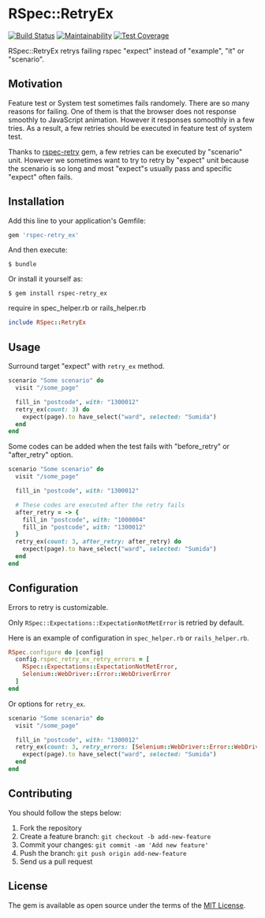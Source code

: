 # RSpec::RetryEx
[![Build Status](https://travis-ci.org/yuyasat/rspec-retry_ex.svg?branch=master)](https://travis-ci.org/yuyasat/rspec-retry_ex)
[![Maintainability](https://api.codeclimate.com/v1/badges/e5524b7a5cd965dd362e/maintainability)](https://codeclimate.com/github/yuyasat/rspec-retry_ex/maintainability)
[![Test Coverage](https://api.codeclimate.com/v1/badges/e5524b7a5cd965dd362e/test_coverage)](https://codeclimate.com/github/yuyasat/rspec-retry_ex/test_coverage)

RSpec::RetryEx retrys failing rspec "expect" instead of "example", "it" or "scenario".

## Motivation
Feature test or System test sometimes fails randomely. There are so many reasons for failing. One of them is that the browser does not response smoothly to JavaScript animation. However it responses somoothly in a few tries. As a result, a few retries should be executed in feature test of system test.

Thanks to [rspec-retry](https://github.com/NoRedInk/rspec-retry) gem, a few retries can be executed by "scenario" unit. However we sometimes want to try to retry by "expect" unit because the scenario is so long and most "expect"s usually pass and specific "expect" often fails.

## Installation

Add this line to your application's Gemfile:

```ruby
gem 'rspec-retry_ex'
```

And then execute:

    $ bundle

Or install it yourself as:

    $ gem install rspec-retry_ex

require in spec_helper.rb or rails_helper.rb

```ruby
include RSpec::RetryEx
```

## Usage

Surround target "expect" with `retry_ex` method.

```ruby
scenario "Some scenario" do
  visit "/some_page"

  fill_in "postcode", with: "1300012"
  retry_ex(count: 3) do
    expect(page).to have_select("ward", selected: "Sumida")
  end
end
```

Some codes can be added when the test fails with "before_retry" or "after_retry" option.

```ruby
scenario "Some scenario" do
  visit "/some_page"

  fill_in "postcode", with: "1300012"

  # These codes are executed after the retry fails
  after_retry = -> {
    fill_in "postcode", with: "1000004"
    fill_in "postcode", with: "1300012"
  }
  retry_ex(count: 3, after_retry: after_retry) do
    expect(page).to have_select("ward", selected: "Sumida")
  end
end
```

## Configuration

Errors to retry is customizable.

Only `RSpec::Expectations::ExpectationNotMetError` is retried by default.

Here is an example of configuration in `spec_helper.rb` or `rails_helper.rb`.

```ruby
RSpec.configure do |config|
  config.rspec_retry_ex_retry_errors = [
    RSpec::Expectations::ExpectationNotMetError,
    Selenium::WebDriver::Error::WebDriverError
  ]
end
```

Or options for `retry_ex`.

```ruby
scenario "Some scenario" do
  visit "/some_page"

  fill_in "postcode", with: "1300012"
  retry_ex(count: 3, retry_errors: [Selenium::WebDriver::Error::WebDriverError]) do
    expect(page).to have_select("ward", selected: "Sumida")
  end
end

```

## Contributing
You should follow the steps below:

1. Fork the repository
2. Create a feature branch: `git checkout -b add-new-feature`
3. Commit your changes: `git commit -am 'Add new feature'`
4. Push the branch: `git push origin add-new-feature`
4. Send us a pull request

## License

The gem is available as open source under the terms of the [MIT License](https://opensource.org/licenses/MIT).
